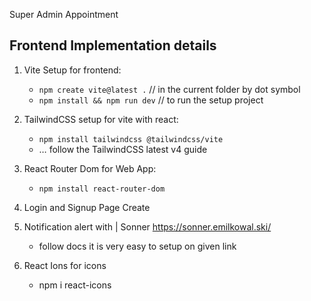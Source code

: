 Super Admin Appointment

## Frontend Implementation details

1. Vite Setup for frontend:

   - `npm create vite@latest .` // in the current folder by dot symbol
   - `npm install && npm run dev` // to run the setup project

2. TailwindCSS setup for vite with react:

   - `npm install tailwindcss @tailwindcss/vite`
   - … follow the TailwindCSS latest v4 guide

3. React Router Dom for Web App:

   - `npm install react-router-dom`

4. Login and Signup Page Create

5. Notification alert with | Sonner https://sonner.emilkowal.ski/

   - follow docs it is very easy to setup on given link

6. React Ions for icons
   - npm i react-icons
